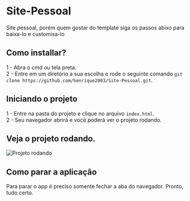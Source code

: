 # Site-Pessoal
Site pessoal, porém quem gostar do template siga os passos abixo para baixa-lo e customisa-lo

## Como installar?
1 - Abra o cmd ou tela preta.<br />
2 - Entre em um diretório a sua escolha e rode o seguinte comando `git clone https://github.com/henrique2003/Site-Pessoal.git`.

## Iniciando o projeto
1 - Entre na pasta do projeto e clique no arquivo `index.html`.<br />
2 - Seu navegador abrirá e você poderá ver o projeto rodando.

## Veja o projeto rodando.
![Projeto rodando](/action.gif)

## Como parar a aplicação
Para parar o app é preciso somente fechar a aba do navegador. Pronto, tudo certo.
